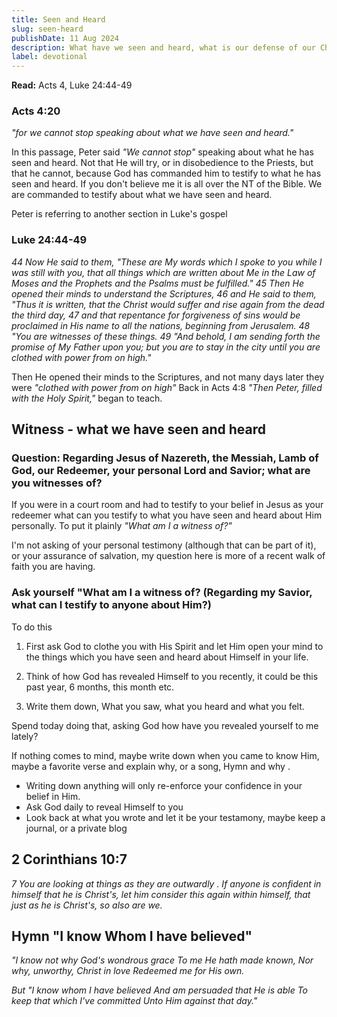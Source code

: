 ```yaml
---
title: Seen and Heard
slug: seen-heard
publishDate: 11 Aug 2024
description: What have we seen and heard, what is our defense of our Christianity 
label: devotional
---
```



**Read:** Acts 4, Luke 24:44-49

### Acts 4:20

*"for we cannot stop speaking about what we have seen and heard."*

In this passage, Peter said *"We cannot stop"* speaking about what he has seen and heard. Not that He will try, or in disobedience to the Priests, but that he cannot, because God has commanded him to testify to what he has seen and heard.  If you don't believe me it is all over the NT of the Bible.  We are commanded to testify about what we have seen and heard.

Peter is referring to another section in Luke's gospel
### Luke 24:44-49
*44 Now He said to them, "These are My words which I spoke to you while I was still with you, that all things which are written about Me in the Law of Moses and the Prophets and the Psalms must be fulfilled."
45 Then He opened their minds to understand the Scriptures,
46 and He said to them, "Thus it is written, that the Christ would suffer and rise again from the dead the third day,
47 and that repentance for forgiveness of sins would be proclaimed in His name to all the nations, beginning from Jerusalem.
48 "You are witnesses of these things.
49 "And behold, I am sending forth the promise of My Father upon you; but you are to stay in the city until you are clothed with power from on high."*

Then He opened their minds to the Scriptures, and not many days later they were *"clothed with power from on high"*
Back in Acts 4:8 *"Then Peter, filled with the Holy Spirit,"* began to teach.

## Witness - what we have seen and heard
### Question: Regarding Jesus of Nazereth, the Messiah, Lamb of God, our Redeemer, your personal Lord and Savior; what are you witnesses of?
If you were in a court room and had to testify to your belief in Jesus as your redeemer what can you testify to what you have seen and heard about Him personally.
To put it plainly _"What am I a witness of?"_

I'm not asking of your personal testimony (although that can be part of it), or your assurance of salvation, my question here is more of a recent walk of faith you are having.
### Ask yourself "What am I a witness of? (Regarding my Savior, what can I testify to anyone about Him?)
To do this

1. First ask God to clothe you with His Spirit and let Him open your mind to the things which you have seen and heard about Himself in your life.

2. Think of how God has revealed Himself to you recently, it could be this past year, 6 months, this month etc.

3. Write them down, What you saw, what you heard and what you felt.

Spend today doing that, asking God how have you revealed yourself to me lately? 

If nothing comes to mind, maybe write down when you came to know Him, maybe a favorite verse and explain why, or a song, Hymn and why .  
- Writing down anything will only re-enforce your confidence in your belief in Him.
- Ask God daily to reveal Himself to you
- Look back at what you wrote and let it be your testamony, maybe keep a journal, or a private blog

## 2 Corinthians 10:7
*7 You are looking at things as they are outwardly . If anyone is confident in himself that he is Christ's, let him consider this again within himself, that just as he is Christ's, so also are we.*

## Hymn "I know Whom I have believed"
*"I know not why God's wondrous grace
To me He hath made known,
Nor why, unworthy, Christ in love
Redeemed me for His own.*

*But "I know whom I have believed
And am persuaded that He is able
To keep that which I've committed
Unto Him against that day."*